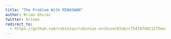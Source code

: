 ```yaml
---
title: "The Problem With MINASWAN"
author: Brian Shirai
twitter: brixen
redirect_to:
  - https://github.com/rubinius/rubinius-archive/blob/cf54187d421275eec7d2db0abd5d4c059755b577/_posts/2016-01-26-the-problem-with-minaswan.markdown
---
```

